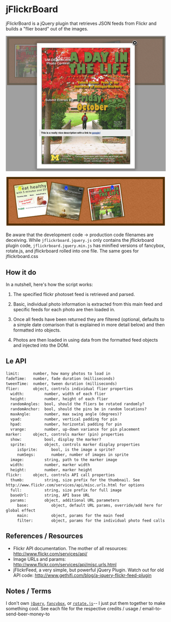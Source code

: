 jFlickrBoard
============

jFlickrBoard is a jQuery plugin that retrieves JSON feeds from Flickr and
builds a "flier board" out of the images.

![screenshot 1](img/screenshot-1.png)

![screenshot 2](img/screenshot-2.png)


Be aware that the development code -> production code filenames are deceiving. While 
`jflickrboard.jquery.js` only contains the jflickrboard plugin code, `jflickrboard.jquery.min.js`
has minified versions of fancybox, rotate.js, and jflickrboard rolled into one file. The
same goes for jflickrboard.css


## How it do

In a nutshell, here's how the script works:

1. The specified flickr photoset feed is retrieved and parsed.

2. Basic, individual photo information is extracted from this main feed and specific feeds
   for each photo are then loaded in.

3. Once all feeds have been returned they are filtered (optional, defaults to a simple
   date comarison that is explained in more detail below) and then formatted into objects.

4. Photos are then loaded in using data from the formatted feed objects and injected into
   the DOM.


## Le API

```
limit:      number, how many photos to load in
fadeTime:   number, fade duration (milliseconds)
tweenTime:  number, tween duration (milliseconds)
flier:      object, controls individual flier properties
  width:         number, width of each flier
  height:        number, height of each flier
  randomAngles:  bool, should the fliers be rotated randomly?
  randomAnchor:  bool, should the pins be in random locations?
  maxAngle:      number, max swing angle (degrees)?
  vpad:          number, vertical padding for pin
  hpad:          number, horizontal padding for pin
  vrange:        number, up-down variance for pin placement
marker:     object, controls marker (pin) properties
  show:          bool, display the marker?
  sprite:        object, controls marker display properties
     isSprite:      bool, is the image a sprite?
     numSegs:       number, number of images in sprite
  image:         string, path to the marker image
  width:         number, marker width
  height:        number, marker height
flickr:     object, controls API call properties
  thumb:         string, size prefix for the thumbnail. See http://www.flickr.com/services/api/misc.urls.html for options 
  full:          string, size prefix for full image
  baseUrl:       string, API base URL
  params:        object, additional URL parameters
     base:          object, default URL params, override/add here for global effect
     main:          object, params for the main feed
     filter:        object, params for the individual photo feed calls
```


## References / Resources

- Flickr API documentation. The mother of all resources: <http://www.flickr.com/services/api/>
- Image URLs and params: <http://www.flickr.com/services/api/misc.urls.html>
- jFlickrFeed, a very simple, but powerful jQuery Plugin. Watch out for old API code: <http://www.gethifi.com/blog/a-jquery-flickr-feed-plugin>


## Notes / Terms

I don't own [`jQuery`](js/jquery-1.5.2.min.js), [`fancybox`](js/fancybox.jquery.js),
or [`rotate.js`](js/rotate.jquery.js)-- I just put them together to make something cool.
See each file for the respective credits / usage / email-to-send-beer-money-to
